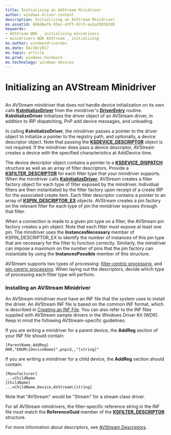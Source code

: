 ```yaml
---
title: Initializing an AVStream Minidriver
author: windows-driver-content
description: Initializing an AVStream Minidriver
ms.assetid: 666d6efb-93ec-43f3-87c5-ea1a3983bfd0
keywords:
- AVStream WDK , initializing minidrivers
- minidrivers WDK AVStream , initializing
ms.author: windowsdriverdev
ms.date: 04/20/2017
ms.topic: article
ms.prod: windows-hardware
ms.technology: windows-devices
---
```


# Initializing an AVStream Minidriver


## <a href="" id="ddk-initializing-an-avstream-minidriver-ksg"></a>


An AVStream minidriver that does not handle device initialization on its own calls [**KsInitializeDriver**](https://msdn.microsoft.com/library/windows/hardware/ff562683) from the minidriver's [**DriverEntry**](https://msdn.microsoft.com/library/windows/hardware/ff554081) routine. **KsInitializeDriver** initializes the driver object of an AVStream driver, in addition to IRP dispatching, PnP add device messages, and unloading.

In calling **KsInitializeDriver**, the minidriver passes a pointer to the driver object to initialize a pointer to the registry path, and optionally, a device descriptor object. Note that passing the [**KSDEVICE\_DESCRIPTOR**](https://msdn.microsoft.com/library/windows/hardware/ff561691) object is not required. If the minidriver does pass a device descriptor, AVStream creates a device with the specified characteristics at AddDevice time.

The device descriptor object contains a pointer to a [**KSDEVICE\_DISPATCH**](https://msdn.microsoft.com/library/windows/hardware/ff561693) structure as well as an array of filter descriptors. Provide a [**KSFILTER\_DESCRIPTOR**](https://msdn.microsoft.com/library/windows/hardware/ff562553) for each filter type that your minidriver supports. When the minidriver calls [**KsInitializeDriver**](https://msdn.microsoft.com/library/windows/hardware/ff562683), AVStream creates a filter factory object for each type of filter exposed by the minidriver. Individual filters are then instantiated by the filter factory upon receipt of a create IRP for the associated create item. Each filter descriptor contains a pointer to an array of [**KSPIN\_DESCRIPTOR\_EX**](https://msdn.microsoft.com/library/windows/hardware/ff563534) objects. AVStream creates a pin factory on the relevant filter for each type of pin the minidriver exposes through that filter.

When a connection is made to a given pin type on a filter, the AVStream pin factory creates a pin object. Note that each filter must expose at least one pin. The minidriver uses the **InstancesNecessary** member of KSPIN\_DESCRIPTOR\_EX to identify the number of instances of this pin type that are necessary for the filter to function correctly. Similarly, the minidriver can impose a maximum on the number of pins that the pin factory can instantiate by using the **InstancesPossible** member of this structure.

AVStream supports two types of processing: [filter-centric processing](filter-centric-processing.md), and [pin-centric processing](pin-centric-processing.md). When laying out the descriptors, decide which type of processing each filter type will perform.

### Installing an AVStream Minidriver

An AVStream minidriver must have an INF file that the system uses to install the driver. An AVStream INF file is based on the common INF format, which is described in [Creating an INF File](https://msdn.microsoft.com/library/windows/hardware/ff549520). You can also refer to the INF files supplied with AVStream sample drivers in the Windows Driver Kit (WDK). Keep in mind the following AVStream-specific guidelines.

If you are writing a minidriver for a parent device, the **AddReg** section of your INF file should contain:

```
[ParentName.AddReg]
HKR,"ENUM\[DeviceName]",pnpid,,"[string]"
```

If you are writing a minidriver for a child device, the **AddReg** section should contain:

```
[Manufacturer]
...=ChildName
[ChildName]
...=ChildName.Device,AVStream\[string]
```

Note that "AVStream" would be "Stream" for a stream class driver.

For all AVStream minidrivers, the filter-specific reference string in the INF file must match the **ReferenceGuid** member of the [**KSFILTER\_DESCRIPTOR**](https://msdn.microsoft.com/library/windows/hardware/ff562553) structure.

For more information about descriptors, see [AVStream Descriptors](avstream-descriptors.md).

 

 




